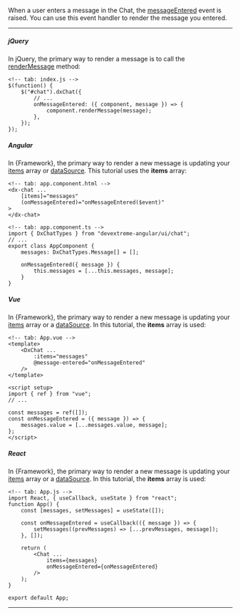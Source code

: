 When a user enters a message in the Chat, the [messageEntered](/Documentation/ApiReference/UI_Components/dxChat/Configuration/#onMessageEntered) event is raised. You can use this event handler to render the message you entered.

---
##### jQuery

In jQuery, the primary way to render a message is to call the [renderMessage](/Documentation/ApiReference/UI_Components/dxChat/Methods/#renderMessagemessage) method:

    <!-- tab: index.js -->
    $(function() {
        $("#chat").dxChat({ 
            // ...
            onMessageEntered: ({ component, message }) => {
                component.renderMessage(message);
            },
        });
    });

##### Angular

In {Framework}, the primary way to render a new message is updating your [items](/Documentation/ApiReference/UI_Components/dxChat/Configuration/#items) array or [dataSource](/Documentation/ApiReference/UI_Components/dxChat/Configuration/#dataSource). This tutorial uses the **items** array:

    <!-- tab: app.component.html -->
    <dx-chat ...
        [items]="messages"
        (onMessageEntered)="onMessageEntered($event)"
    >
    </dx-chat>

    <!-- tab: app.component.ts -->
    import { DxChatTypes } from "devextreme-angular/ui/chat";
    // ...
    export class AppComponent {
        messages: DxChatTypes.Message[] = [];

        onMessageEntered({ message }) {
            this.messages = [...this.messages, message];
        }
    }

##### Vue

In {Framework}, the primary way to render a new message is updating your [items](/Documentation/ApiReference/UI_Components/dxChat/Configuration/#items) array or a [dataSource](/Documentation/ApiReference/UI_Components/dxChat/Configuration/#dataSource). In this tutorial, the **items** array is used:

    <!-- tab: App.vue -->
    <template>
        <DxChat ...
            :items="messages"
            @message-entered="onMessageEntered"
        />
    </template>

    <script setup>
    import { ref } from "vue";
    // ...

    const messages = ref([]);
    const onMessageEntered = ({ message }) => {
        messages.value = [...messages.value, message];
    };
    </script>

##### React

In {Framework}, the primary way to render a new message is updating your [items](/Documentation/ApiReference/UI_Components/dxChat/Configuration/#items) array or a [dataSource](/Documentation/ApiReference/UI_Components/dxChat/Configuration/#dataSource). In this tutorial, the **items** array is used:

    <!-- tab: App.js -->
    import React, { useCallback, useState } from "react";
    function App() {
        const [messages, setMessages] = useState([]);

        const onMessageEntered = useCallback(({ message }) => {
            setMessages((prevMessages) => [...prevMessages, message]);
        }, []);

        return (
            <Chat ...
                items={messages}
                onMessageEntered={onMessageEntered}
            />
        );
    }

    export default App;

---